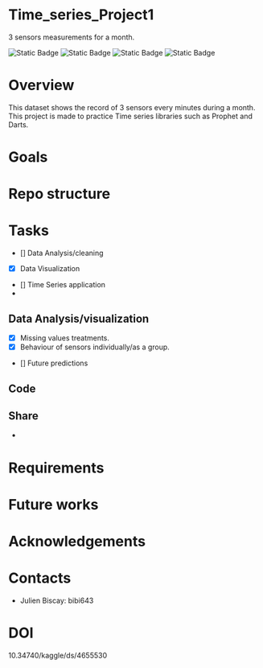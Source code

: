 # Time_series_Project1
3 sensors measurements for a month.

![Static Badge](https://img.shields.io/badge/Time_Series-red) ![Static Badge](https://img.shields.io/badge/Python-green) ![Static Badge](https://img.shields.io/badge/Git-cyan)
![Static Badge](https://img.shields.io/badge/Darts-black)

# Overview
This dataset shows the record of 3 sensors every minutes during a month. This project is made to practice Time series libraries such as Prophet and Darts.

# Goals


# Repo structure

# Tasks
- [] Data Analysis/cleaning
- [x] Data Visualization
- [] Time Series application
- 

## Data Analysis/visualization
- [x] Missing values treatments.
- [x] Behaviour of sensors individually/as a group.
- [] Future predictions


## Code



## Share

- 
# Requirements


# Future works


# Acknowledgements


# Contacts
- Julien Biscay: bibi643


# DOI
10.34740/kaggle/ds/4655530
